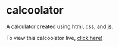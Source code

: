 # calcoolator

A calculator created using html, css, and js.

To view this calcoolator live, [click here!](https://stankur.github.io/calculator/)

